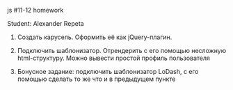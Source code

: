js #11-12 homework

Student: Alexander Repeta

1) Создать карусель. Оформить её как jQuery-плагин.

2) Подключить шаблонизатор. Отрендерить с его помощью несложную html-структуру. Можно вывести простой профиль пользователя

3) Бонусное задание: подключить шаблонизатор LoDash, с его помощью сделать то же что и в предыдущем пункте
